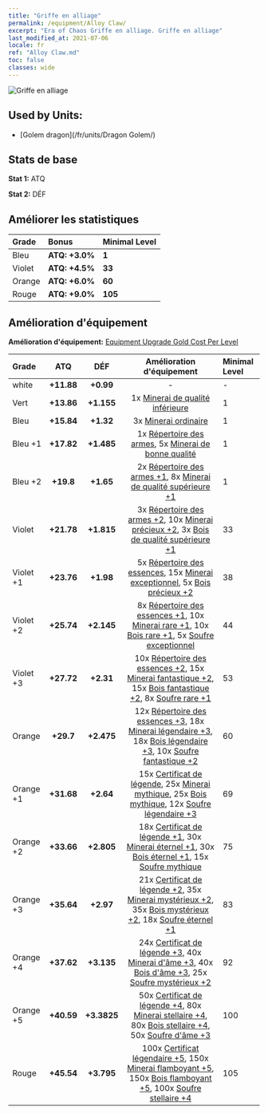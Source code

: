 ```yaml
---
title: "Griffe en alliage"
permalink: /equipment/Alloy Claw/
excerpt: "Era of Chaos Griffe en alliage. Griffe en alliage"
last_modified_at: 2021-07-06
locale: fr
ref: "Alloy Claw.md"
toc: false
classes: wide
---
```


  ![Griffe en alliage](/images/e/e_6091.png)

## Used by Units:

* [Golem dragon](/fr/units/Dragon Golem/) 


## Stats de base
 **Stat 1:** ATQ

 **Stat 2:** DÉF

## Améliorer les statistiques

  |     Grade    |   Bonus | Minimal Level | 
  |:-------------|:--------|:--------------| 
  | Bleu | **ATQ: +3.0%** | **1** | 
  | Violet | **ATQ: +4.5%** | **33** | 
  | Orange | **ATQ: +6.0%** | **60** | 
  | Rouge | **ATQ: +9.0%** | **105** | 


## Amélioration d'équipement
 **Amélioration d'équipement:** [Equipment Upgrade Gold Cost Per Level](/equipment/EquipmentUpgradeCostPerLevel/) 

  |          Grade      | ATQ | DÉF | Amélioration d'équipement | Minimal Level |
  |:--------------------|:---------:|:---------:|:----------------:|:--------------|
  | white | **+11.88** | **+0.99** | - | - |
  | Vert | **+13.86** | **+1.155** | 1x [Minerai de qualité inférieure](/ItemsFR/mat_1/) | 1 |
  | Bleu | **+15.84** | **+1.32** | 3x [Minerai ordinaire](/ItemsFR/mat_6/) | 1 |
  | Bleu +1 | **+17.82** | **+1.485** | 1x [Répertoire des armes](/ItemsFR/mat_18/), 5x [Minerai de bonne qualité](/ItemsFR/mat_12/) | 1 |
  | Bleu +2 | **+19.8** | **+1.65** | 2x [Répertoire des armes +1](/ItemsFR/mat_25/), 8x [Minerai de qualité supérieure +1](/ItemsFR/mat_19/) | 1 |
  | Violet | **+21.78** | **+1.815** | 3x [Répertoire des armes +2](/ItemsFR/mat_32/), 10x [Minerai précieux +2](/ItemsFR/mat_26/), 3x [Bois de qualité supérieure +1](/ItemsFR/mat_20/) | 33 |
  | Violet +1 | **+23.76** | **+1.98** | 5x [Répertoire des essences](/ItemsFR/mat_39/), 15x [Minerai exceptionnel](/ItemsFR/mat_33/), 5x [Bois précieux +2](/ItemsFR/mat_27/) | 38 |
  | Violet +2 | **+25.74** | **+2.145** | 8x [Répertoire des essences +1](/ItemsFR/mat_46/), 10x [Minerai rare +1](/ItemsFR/mat_40/), 10x [Bois rare +1](/ItemsFR/mat_41/), 5x [Soufre exceptionnel](/ItemsFR/mat_36/) | 44 |
  | Violet +3 | **+27.72** | **+2.31** | 10x [Répertoire des essences +2](/ItemsFR/mat_53/), 15x [Minerai fantastique +2](/ItemsFR/mat_47/), 15x [Bois fantastique +2](/ItemsFR/mat_48/), 8x [Soufre rare +1](/ItemsFR/mat_43/) | 53 |
  | Orange | **+29.7** | **+2.475** | 12x [Répertoire des essences +3](/ItemsFR/mat_60/), 18x [Minerai légendaire +3](/ItemsFR/mat_54/), 18x [Bois légendaire +3](/ItemsFR/mat_55/), 10x [Soufre fantastique +2](/ItemsFR/mat_50/) | 60 |
  | Orange +1 | **+31.68** | **+2.64** | 15x [Certificat de légende](/ItemsFR/mat_67/), 25x [Minerai mythique](/ItemsFR/mat_61/), 25x [Bois mythique](/ItemsFR/mat_62/), 12x [Soufre légendaire +3](/ItemsFR/mat_57/) | 69 |
  | Orange +2 | **+33.66** | **+2.805** | 18x [Certificat de légende +1](/ItemsFR/mat_74/), 30x [Minerai éternel +1](/ItemsFR/mat_68/), 30x [Bois éternel +1](/ItemsFR/mat_69/), 15x [Soufre mythique](/ItemsFR/mat_64/) | 75 |
  | Orange +3 | **+35.64** | **+2.97** | 21x [Certificat de légende +2](/ItemsFR/mat_81/), 35x [Minerai mystérieux +2](/ItemsFR/mat_75/), 35x [Bois mystérieux +2](/ItemsFR/mat_76/), 18x [Soufre éternel +1](/ItemsFR/mat_71/) | 83 |
  | Orange +4 | **+37.62** | **+3.135** | 24x [Certificat de légende +3](/ItemsFR/mat_88/), 40x [Minerai d'âme +3](/ItemsFR/mat_82/), 40x [Bois d'âme +3](/ItemsFR/mat_83/), 25x [Soufre mystérieux +2](/ItemsFR/mat_78/) | 92 |
  | Orange +5 | **+40.59** | **+3.3825** | 50x [Certificat de légende +4](/ItemsFR/mat_95/), 80x [Minerai stellaire +4](/ItemsFR/mat_89/), 80x [Bois stellaire +4](/ItemsFR/mat_90/), 50x [Soufre d'âme +3](/ItemsFR/mat_85/) | 100 |
  | Rouge | **+45.54** | **+3.795** | 100x [Certificat légendaire +5](/ItemsFR/mat_102/), 150x [Minerai flamboyant +5](/ItemsFR/mat_96/), 150x [Bois flamboyant +5](/ItemsFR/mat_97/), 100x [Soufre stellaire +4](/ItemsFR/mat_92/) | 105 |

